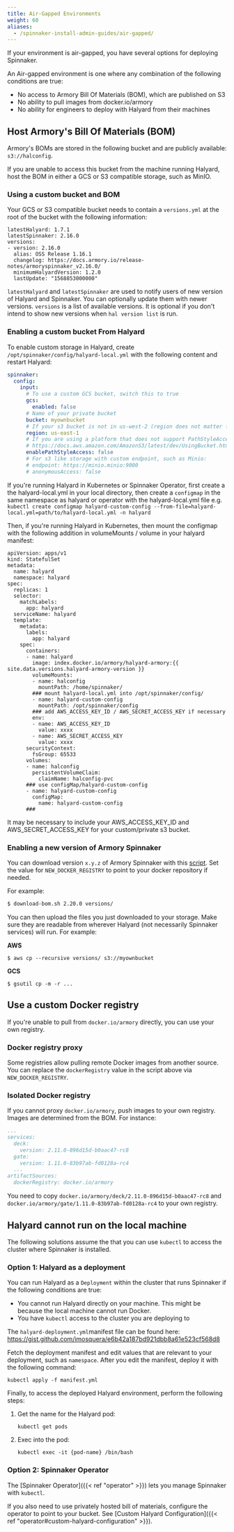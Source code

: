 ```yaml
---
title: Air-Gapped Environments
weight: 60
aliases:
  - /spinnaker-install-admin-guides/air-gapped/
---
```

If your environment is air-gapped, you have several options for deploying Spinnaker.

An Air-gapped environment is one where any combination of the following conditions are true:
- No access to Armory Bill Of Materials (BOM), which are published on S3
- No ability to pull images from docker.io/armory
- No ability for engineers to deploy with Halyard from their machines

## Host Armory's Bill Of Materials (BOM)

Armory's BOMs are stored in the following bucket and are publicly available: `s3://halconfig`.

If you are unable to access this bucket from the machine running Halyard, host the BOM in either a GCS or S3 compatible storage, such as MinIO.

### Using a custom bucket and BOM

Your GCS or S3 compatible bucket needs to contain a `versions.yml` at the root of the bucket with the following information:

```
latestHalyard: 1.7.1
latestSpinnaker: 2.16.0
versions:
- version: 2.16.0
  alias: OSS Release 1.16.1
  changelog: https://docs.armory.io/release-notes/armoryspinnaker_v2.16.0/
  minimumHalyardVersion: 1.2.0
  lastUpdate: "1568853000000"
```

`latestHalyard` and `latestSpinnaker` are used to notify users of new version of Halyard and Spinnaker. You can optionally update them with newer versions. `versions` is a list of available versions. It is optional if you don't intend to show new versions when `hal version list` is run.

### Enabling a custom bucket From Halyard

To enable custom storage in Halyard, create `/opt/spinnaker/config/halyard-local.yml` with the following content and restart Halyard:

```yaml
spinnaker:
  config:
    input:
      # To use a custom GCS bucket, switch this to true
      gcs:
        enabled: false
      # Name of your private bucket
      bucket: myownbucket
      # If your s3 bucket is not in us-west-2 (region does not matter for Minio)
      region: us-east-1
      # If you are using a platform that does not support PathStyleAccess, such as Minio, switch this to true
      # https://docs.aws.amazon.com/AmazonS3/latest/dev/UsingBucket.html#access-bucket-intro
      enablePathStyleAccess: false
      # For s3 like storage with custom endpoint, such as Minio:
      # endpoint: https://minio.minio:9000
      # anonymousAccess: false
```

If you're running Halyard in Kubernetes or Spinnaker Operator, first create a the halyard-local.yml in your local directory, then create a `configmap` in the same namespace as halyard or operator with the halyard-local.yml file e.g.
`kubectl create configmap halyard-custom-config --from-file=halyard-local.yml=path/to/halyard-local.yml -n halyard`

Then, if you're running Halyard in Kubernetes, then mount the configmap with the following addition in volumeMounts / volume in your halyard manifest:

```
apiVersion: apps/v1
kind: StatefulSet
metadata:
  name: halyard
  namespace: halyard
spec:
  replicas: 1
  selector:
    matchLabels:
      app: halyard
  serviceName: halyard
  template:
    metadata:
      labels:
        app: halyard
    spec:
      containers:
      - name: halyard
        image: index.docker.io/armory/halyard-armory:{{ site.data.versions.halyard-armory-version }}
        volumeMounts:
        - name: halconfig
          mountPath: /home/spinnaker/
        ### mount halyard-local.yml into /opt/spinnaker/config/
        - name: halyard-custom-config
          mountPath: /opt/spinnaker/config
        ### add AWS_ACCESS_KEY_ID / AWS_SECRET_ACCESS_KEY if necessary
        env:
        - name: AWS_ACCESS_KEY_ID
          value: xxxx
        - name: AWS_SECRET_ACCESS_KEY
          value: xxxx
      securityContext:
        fsGroup: 65533
      volumes:
      - name: halconfig
        persistentVolumeClaim:
          claimName: halconfig-pvc
      ### use configMap/halyard-custom-config 
      - name: halyard-custom-config
        configMap:
          name: halyard-custom-config
      ### 
```

It may be necessary to include your AWS_ACCESS_KEY_ID and AWS_SECRET_ACCESS_KEY for your custom/private s3 bucket.

### Enabling a new version of Armory Spinnaker

You can download version `x.y.z` of Armory Spinnaker with this [script](https://gist.github.com/ncknt/37b1743111eb727bcd81e21dffda90d6). Set the value for `NEW_DOCKER_REGISTRY` to point to your docker repository if needed.

For example:

```bash
$ download-bom.sh 2.20.0 versions/
```

You can then upload the files you just downloaded to your storage. Make sure they are readable from wherever Halyard (not necessarily Spinnaker services) will run. For example:

**AWS**

```
$ aws cp --recursive versions/ s3://myownbucket
```           
**GCS**

```
$ gsutil cp -m -r ...
```

## Use a custom Docker registry

If you're unable to pull from `docker.io/armory` directly, you can use your own registry.

### Docker registry proxy

Some registries allow pulling remote Docker images from another source. You can replace the `dockerRegistry` value in the script above via `NEW_DOCKER_REGISTRY`.

### Isolated Docker registry

If you cannot proxy `docker.io/armory`, push images to your own registry. Images are determined from the BOM. For instance:

```yaml
...
services:
  deck:
    version: 2.11.0-896d15d-b0aac47-rc8
  gate:
    version: 1.11.0-83b97ab-fd0128a-rc4
  ...
artifactSources:
  dockerRegistry: docker.io/armory
```

You need to copy `docker.io/armory/deck/2.11.0-896d15d-b0aac47-rc8` and `docker.io/armory/gate/1.11.0-83b97ab-fd0128a-rc4` to your own registry.

## Halyard cannot run on the local machine

The following solutions assume the that you can use `kubectl` to access the cluster where Spinnaker is installed.

### Option 1: Halyard as a deployment

You can run Halyard as a `Deployment` within the cluster that runs Spinnaker if the following conditions are true:

* You cannot run Halyard directly on your machine. This might be because the local machine cannot run Docker.
* You have `kubectl` access to the cluster you are deploying to

The `halyard-deployment.yml`manifest file can be found here: https://gist.github.com/imosquera/e6b42a187bd921dbb8a61e523cf568d8

Fetch the deployment manifest and edit values that are relevant to your deployment, such as `namespace`. After you edit the manifest, deploy it with the following command:

```
kubectl apply -f manifest.yml
```

Finally, to access the deployed Halyard environment, perform the following steps:

1. Get the name for the Halyard pod:
   ```
   kubectl get pods
   ```
2. Exec into the pod:
   ```
   kubectl exec -it {pod-name} /bin/bash
   ```

### Option 2: Spinnaker Operator

The [Spinnaker Operator]({{< ref "operator" >}}) lets you manage Spinnaker with `kubectl`.

If you also need to use privately hosted bill of materials, configure the operator to point to your bucket. See [Custom Halyard Configuration]({{< ref "operator#custom-halyard-configuration" >}}).
